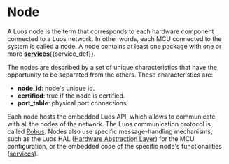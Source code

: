 # Node

A Luos node is the term that corresponds to each hardware component connected to a Luos network. In other words, each MCU connected to the system is called a node. A node contains at least one package with one or more <span class="cust_tooltip">[**services**](#service)<span class="cust_tooltiptext">{{service_def}}</span></span>.

The nodes are described by a set of unique characteristics that have the opportunity to be separated from the others. These characteristics are:

 - **node_id**: node's unique id.
 - **certified**: true if the node is certified.
 - **port_table**: physical port connections.


Each node hosts the embedded Luos API, which allows to communicate with all the nodes of the network. The Luos communication protocol is called [Robus](./luos.html#robus). Nodes also use specific message-handling mechanisms, such as the Luos HAL ([Hardware Abstraction Layer](./luos-hal.md)) for the MCU configuration, or the embedded code of the specific node's functionalities ([services](../services/services.md)).